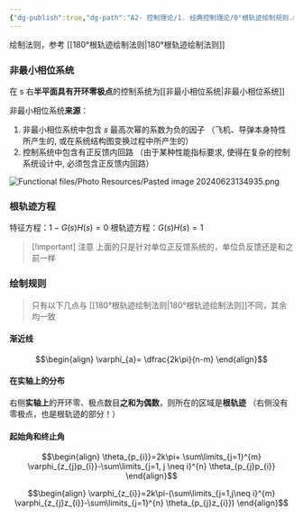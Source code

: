 ```yaml
---
{"dg-publish":true,"dg-path":"A2- 控制理论/1. 经典控制理论/0°根轨迹绘制规则.md","permalink":"/A2- 控制理论/1. 经典控制理论/0°根轨迹绘制规则/","dgPassFrontmatter":true,"noteIcon":"","created":"2025-08-02T10:36:26.330+08:00","updated":"2025-08-03T10:59:24.000+08:00"}
---
```



绘制法则，参考 [[180°根轨迹绘制法则\|180°根轨迹绘制法则]]
### 非最小相位系统
在 s 右**半平面具有开环零极点**的控制系统为[[非最小相位系统\|非最小相位系统]]

非最小相位系统**来源**：
1. 非最小相位系统中包含 𝑠 最高次幂的系数为负的因子
	（飞机、导弹本身特性所产生的, 或在系统结构图变换过程中所产生的）
2. 控制系统中包含有正反馈内回路 
	（由于某种性能指标要求, 使得在复杂的控制系统设计中, 必须包含正反馈内回路）

![Functional files/Photo Resources/Pasted image 20240623134935.png](/img/user/Functional%20files/Photo%20Resources/Pasted%20image%2020240623134935.png)
### 根轨迹方程
特征方程：$1-G(s)H(s)=0$
根轨迹方程：$G(s)H(s)=1$

>[!important] 注意
> 上面的只是针对单位正反馈系统的，单位负反馈还是和之前一样

### 绘制规则
> 只有以下几点与 [[180°根轨迹绘制法则\|180°根轨迹绘制法则]]不同，其余均一致
#### 渐近线
$$\begin{align}
\varphi_{a}= \dfrac{2k\pi}{n-m}
\end{align}$$
#### 在实轴上的分布
右侧**实轴上**的开环零、极点数目**之和为偶数**，则所在的区域是**根轨迹**
（右侧没有零极点，也是根轨迹的部分！）
#### 起始角和终止角

$$\begin{align}
\theta_{p_{i}}=2k\pi+ \sum\limits_{j=1}^{m} \varphi_{z_{j}p_{i}}-\sum\limits_{j=1, j \neq i}^{n} \theta_{p_{j}p_{i}}
\end{align}$$

$$\begin{align}
\varphi_{z_{i}}=2k\pi-(\sum\limits_{j=1,j\neq i}^{m} \varphi_{z_{j}z_{i}}-\sum\limits_{j=1}^{n} \theta_{p_{j}z_{i}}) 
\end{align}$$
